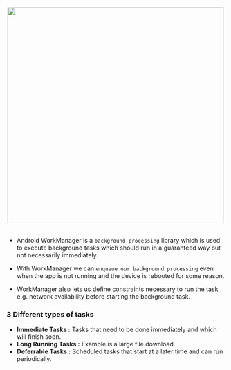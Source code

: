 <div align="center"> <img width="500" src="https://user-images.githubusercontent.com/94545831/222698887-fc675a3f-aeb5-4dc1-b66e-27df3d9eaec8.png" /></div>
<br>

- Android WorkManager is a `background processing` library which is used to execute background tasks which should run in a guaranteed way but not necessarily immediately. 

- With WorkManager we can `enqueue our background processing` even when the app is not running and the device is rebooted for some reason. 
- WorkManager also lets us define constraints necessary to run the task e.g. network availability before starting the background task.

### 3 Different types of tasks

- **Immediate Tasks :** Tasks that need to be done immediately and which will finish soon.
- **Long Running Tasks :** Example is a large file download.
- **Deferrable Tasks :** Scheduled tasks that start at a later time and can run periodically.
